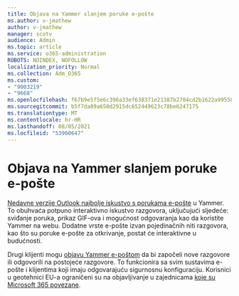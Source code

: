 ```yaml
---
title: Objava na Yammer slanjem poruke e-pošte
ms.author: v-jmathew
author: v-jmathew
manager: scotv
audience: Admin
ms.topic: article
ms.service: o365-administration
ROBOTS: NOINDEX, NOFOLLOW
localization_priority: Normal
ms.collection: Adm_O365
ms.custom:
- "9003219"
- "9668"
ms.openlocfilehash: f67b9e5f5e6c396a33ef638371e21387b2704cd2b1622a9955853b46bdb702b6
ms.sourcegitcommit: b5f7da89a650d2915dc652449623c78be6247175
ms.translationtype: MT
ms.contentlocale: hr-HR
ms.lasthandoff: 08/05/2021
ms.locfileid: "53960647"
---
```

# <a name="post-to-yammer-by-sending-an-email-message"></a>Objava na Yammer slanjem poruke e-pošte

[Nedavne verzije Outlook najbolje iskustvo s porukama e-pošte](https://support.microsoft.com/office/work-with-yammer-from-outlook-fd695485-225b-410f-b24a-17f971b46b25) u Yammer. To obuhvaća potpuno interaktivno iskustvo razgovora, uključujući sljedeće: sviđanje poruka, prikaz GIF-ova i mogućnost odgovaranja kao da koristite Yammer na webu. Dodatne vrste e-pošte izvan pojedinačnih niti razgovora, kao što su poruke e-pošte za otkrivanje, postat će interaktivne u budućnosti.

Drugi klijenti mogu [objavu Yammer e-poštom](https://support.microsoft.com/office/new-yammer-post-to-yammer-by-sending-an-email-message-830e6825-56f6-4169-a6b9-1b3ca0cdad4d) da bi započeli nove razgovore ili odgovorili na postojeće razgovore. To funkcionira sa svim sustavima e-pošte i klijentima koji imaju odgovarajuću sigurnosnu konfiguraciju. Korisnici u geotehnici EU-a ograničeni su na objavljivanje u zajednicama [koje su Microsoft 365 povezane](https://docs.microsoft.com/yammer/manage-yammer-groups/yammer-and-office-365-groups).

